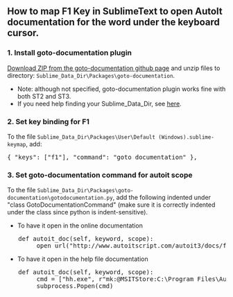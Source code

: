 ## How to map F1 Key in SublimeText to open AutoIt documentation for the word under the keyboard cursor.


### 1. Install goto-documentation plugin

[Download ZIP from the goto-documentation github page](https://github.com/kemayo/sublime-text-2-goto-documentation) and unzip files to directory: `Sublime_Data_Dir\Packages\goto-documentation`.

* Note: although not specified, goto-documentation plugin works fine with both ST2 and ST3.
* If you need help finding your Sublime_Data_Dir, see [here](http://docs.sublimetext.info/en/latest/basic_concepts.html#the-data-directory).

### 2. Set key binding for F1
To the file  `Sublime_Data_Dir\Packages\User\Default (Windows).sublime-keymap`, add:

<pre>{ "keys": ["f1"], "command": "goto_documentation" },</pre>

### 3. Set goto-documentation command for autoit scope
To the file `Sublime_Data_Dir\Packages\goto-documentation\gotodocumentation.py`, add the following indented under "class GotoDocumentationCommand" (make sure it is correctly indented under the class since python is indent-sensitive).

* To have it open in the online documentation

<pre>	def autoit_doc(self, keyword, scope):
		open_url("http://www.autoitscript.com/autoit3/docs/functions/%s.htm" % keyword)</pre>

* To have it open in the help file documentation

<pre>	def autoit_doc(self, keyword, scope):
		cmd = ["hh.exe", r"mk:@MSITStore:C:\Program Files\AutoIt3\AutoIt3.chm::/html/functions/%s.htm" % keyword]
		subprocess.Popen(cmd)</pre>
